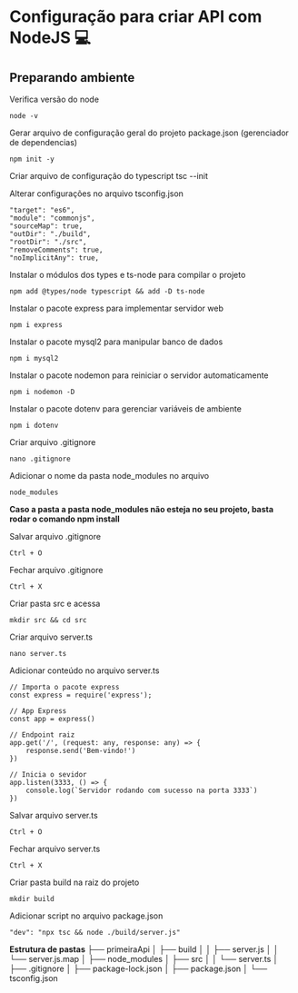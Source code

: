 # Configuração para criar API com NodeJS 💻

## Preparando ambiente

Verifica versão do node
```
node -v
```

Gerar arquivo de configuração geral do projeto package.json (gerenciador de dependencias)
```
npm init -y
```
Criar arquivo de configuração do typescript
tsc --init

Alterar configurações no arquivo tsconfig.json
```
"target": "es6",
"module": "commonjs",
"sourceMap": true,
"outDir": "./build",
"rootDir": "./src",
"removeComments": true,
"noImplicitAny": true,
```

Instalar o módulos dos types e ts-node para compilar o projeto
```
npm add @types/node typescript && add -D ts-node
```

Instalar o pacote express para implementar servidor web
```
npm i express
```

Instalar o pacote mysql2 para manipular banco de dados
```
npm i mysql2
```

Instalar o pacote nodemon para reiniciar o servidor automaticamente
```
npm i nodemon -D
```

Instalar o pacote dotenv para gerenciar variáveis de ambiente
```
npm i dotenv
```

Criar arquivo .gitignore
```
nano .gitignore
```

Adicionar o nome da pasta node_modules no arquivo
```
node_modules
```
**Caso a pasta a pasta node_modules não esteja no seu projeto, basta rodar o comando npm install**

Salvar arquivo .gitignore
```
Ctrl + O
```

Fechar arquivo .gitignore
```
Ctrl + X
```

Criar pasta src e acessa
```
mkdir src && cd src
```

Criar arquivo server.ts
```
nano server.ts
```

Adicionar conteúdo no arquivo server.ts
```
// Importa o pacote express
const express = require('express');

// App Express
const app = express()

// Endpoint raiz
app.get('/', (request: any, response: any) => {
    response.send('Bem-vindo!')
})

// Inicia o sevidor
app.listen(3333, () => {
    console.log(`Servidor rodando com sucesso na porta 3333`)
})
```

Salvar arquivo server.ts
```
Ctrl + O
```

Fechar arquivo server.ts
```
Ctrl + X
```

Criar pasta build na raiz do projeto
```
mkdir build
```

Adicionar script no arquivo package.json
```
"dev": "npx tsc && node ./build/server.js"
```

**Estrutura de pastas**
├── primeiraApi
│   ├── build
│   │   ├── server.js
│   │   └── server.js.map
│   ├── node_modules
│   ├── src
│   │   └── server.ts
│   ├── .gitignore
│   ├── package-lock.json
│   ├── package.json
│   └── tsconfig.json
